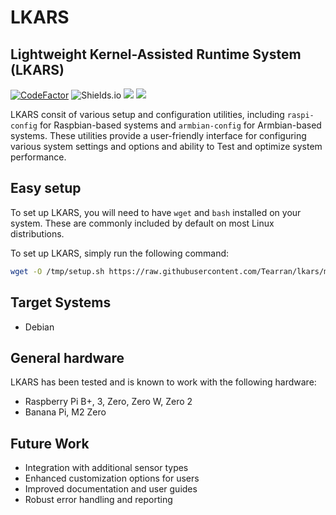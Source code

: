 # LKARS
## Lightweight Kernel-Assisted Runtime System (LKARS)
[![CodeFactor](https://www.codefactor.io/repository/github/tearran/lkars/badge)](https://www.codefactor.io/repository/github/tearran/lkars)
![Shields.io](https://img.shields.io/github/issues/Tearran/lkars)
![](https://img.shields.io/github/forks/Tearran/lkars)
![](https://img.shields.io/github/license/Tearran/lkars)

LKARS consit of various setup and configuration utilities, including `raspi-config` for Raspbian-based systems and `armbian-config` for Armbian-based systems. These utilities provide a user-friendly interface for configuring various system settings and options and ability to Test and optimize system performance.

## Easy setup

To set up LKARS, you will need to have `wget` and `bash` installed on your system. These are commonly included by default on most Linux distributions.

To set up LKARS, simply run the following command:

```bash
wget -O /tmp/setup.sh https://raw.githubusercontent.com/Tearran/lkars/master/setup ; bash /tmp/setup.sh
```

## Target Systems
- Debian

## General hardware

LKARS has been tested and is known to work with the following hardware:

- Raspberry Pi B+, 3, Zero, Zero W, Zero 2
- Banana Pi, M2 Zero

## Future Work
- Integration with additional sensor types
- Enhanced customization options for users
- Improved documentation and user guides
- Robust error handling and reporting



